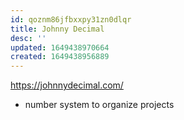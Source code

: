 ```yaml
---
id: qoznm86jfbxxpy31zn0dlqr
title: Johnny Decimal
desc: ''
updated: 1649438970664
created: 1649438956889
---
```



https://johnnydecimal.com/

- number system to organize projects
